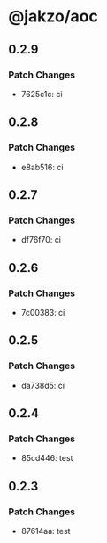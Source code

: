 # @jakzo/aoc

## 0.2.9

### Patch Changes

- 7625c1c: ci

## 0.2.8

### Patch Changes

- e8ab516: ci

## 0.2.7

### Patch Changes

- df76f70: ci

## 0.2.6

### Patch Changes

- 7c00383: ci

## 0.2.5

### Patch Changes

- da738d5: ci

## 0.2.4

### Patch Changes

- 85cd446: test

## 0.2.3

### Patch Changes

- 87614aa: test
